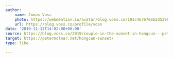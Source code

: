 ```yaml
---
author:
    name: Jonas Voss
    photo: https://webmention.io/avatar/blog.voss.co/191c46767eeb2d539bd908c315ea58ed57f13ffcf96c440d9873aed924d5c55f.jpg
    url: https://blog.voss.co/profile/voss
date: '2019-11-12T14:02:00+00:00'
source: https://blog.voss.co/2019/couple-in-the-sunset-in-hongcun---petermolnarnet
target: https://petermolnar.net/hongcun-sunset/
type: like

---
```


